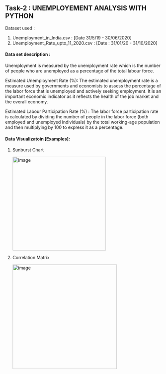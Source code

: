 ## Task-2 : UNEMPLOYEMENT ANALYSIS WITH PYTHON

Dataset used : 
1. Unemployment_in_India.csv : [Date 31/5/19 - 30/06/2020]
2. Unemployment_Rate_upto_11_2020.csv : [Date : 31/01/20 - 31/10/2020]

#### Data set description :
Unemployment is measured by the unemployment rate which is the number of people who are unemployed as a percentage of the total labour force. 

Estimated Unemployment Rate (%): The estimated unemployment rate is a measure used by governments and economists to assess the percentage of the labor force that is unemployed and actively seeking employment. It is an important economic indicator as it reflects the health of the job market and the overall economy.

Estimated Labour Participation Rate (%) : The labor force participation rate is calculated by dividing the number of people in the labor force (both employed and unemployed individuals) by the total working-age population and then multiplying by 100 to express it as a percentage.

#### Data Visualizatoin [Examples]:
1. Sunburst Chart
   
    <img width="300" alt="image" src="https://github.com/SUDIPA9002/CBTCIP/assets/87785141/b729d813-2f62-4687-8f72-e4da04ec246f">

2. Correlation Matrix
   
   <img width="335" alt="image" src="https://github.com/SUDIPA9002/CBTCIP/assets/87785141/f02f03e5-6a31-4dad-b3eb-9e206a496ad5">

